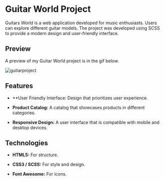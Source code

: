 # Guitar World Project

Guitars World is a web application developed for music enthusiasts. Users can explore different guitar models. The project was developed using SCSS to provide a modern design and user-friendly interface.

## Preview

A preview of my Guitar World project is in the gif below.

![guitarproject](https://github.com/user-attachments/assets/4d2cfb4f-c7dd-47a0-be89-90bdddd8cfd5)

## Features

- **User Friendly Interface: Design that prioritizes user experience.
  
- **Product Catalog:** A catalog that showcases products in different categories.

- **Responsive Design:** A user interface that is compatible with mobile and desktop devices.

## Technologies

- **HTML5:** For structure.

- **CSS3 / SCSS:** For style and design.

- **Font Awesome:** For icons.
